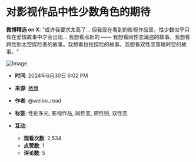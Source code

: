 # 对影视作品中性少数角色的期待

**微博精选 on X**: "或许我要求太高了... 但我现在看到的影视作品里，性少数似乎只有在爱情故事中才会出现... 我想看点新的 —— 我想看同性恋海盗的故事。我想看跨性别太空探险者的故事。我想看拉拉探险的故事。我想看双性恋穿梭时空的故事。" 

![Image](https://pbs.twimg.com/media/GRVwqPubQAAwITo?format=jpg&name=small)

- **时间**: 2024年6月30日 6:02 PM
- **来源**: [微博](https://m.weibo.cn/status/OlpMib6aN…)
- **作者**: @weibo_read
- **标签**: 性别多元, 影视作品, 同性恋, 跨性别, 双性恋

- **互动**: 
  - **观看次数**: 2,534
  - **点赞数**: 1
  - **评论数**: 5
